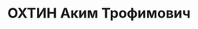 ---
title: ОХТИН Аким Трофимович
description: "1900 року народження, с. Новосвітлівка Ворошилівградського району Донецької\
  \ області, українець, освіта початкова, член ВКП(б). Проживав: Покрово-Киреївська\
  \ МТС Старобешівського району Донецької області. \n  Заарештований 9 жовтня 1937\
  \ року. Засуджений виїзною сесією військової колегії Верховного Суду СРСР у м. Сталіно\
  \ (м. Донецьк) до розстрілу з конфіскацією майна. Вирок приведений до виконання\
  \ у м. Сталіно 3 грудня 1937 року. \n  Реабілітований у 1958 році."
---